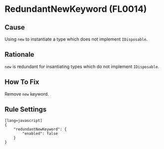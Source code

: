 # RedundantNewKeyword (FL0014)

## Cause

Using `new` to instantiate a type which does not implement `IDisposable`.

## Rationale

`new` is redundant for insantiating types which do not implement `IDisposable`.

## How To Fix

Remove `new` keyword.

## Rule Settings

	[lang=javascript]
    {
        "redundantNewKeyword": {
            "enabled": false
        }
    }